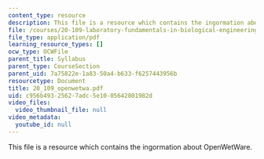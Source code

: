 ```yaml
---
content_type: resource
description: This file is a resource which contains the ingormation about OpenWetWare.
file: /courses/20-109-laboratory-fundamentals-in-biological-engineering-fall-2007/c956b49325627adc5e1005642801982d_20_109_openwetwa.pdf
file_type: application/pdf
learning_resource_types: []
ocw_type: OCWFile
parent_title: Syllabus
parent_type: CourseSection
parent_uid: 7a75822e-1a83-50a4-b633-f6257443956b
resourcetype: Document
title: 20_109_openwetwa.pdf
uid: c956b493-2562-7adc-5e10-05642801982d
video_files:
  video_thumbnail_file: null
video_metadata:
  youtube_id: null
---
```

This file is a resource which contains the ingormation about OpenWetWare.

